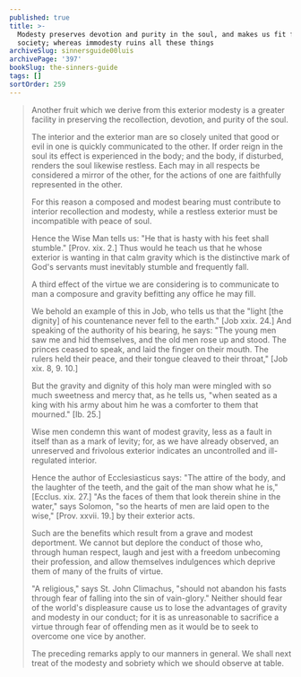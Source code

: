 ```yaml
---
published: true
title: >-
  Modesty preserves devotion and purity in the soul, and makes us fit for
  society; whereas immodesty ruins all these things
archiveSlug: sinnersguide00luis
archivePage: '397'
bookSlug: the-sinners-guide
tags: []
sortOrder: 259
---
```


> Another fruit which we derive from this exterior modesty is a greater facility in preserving the recollection, devotion, and purity of the soul.
> 
> The interior and the exterior man are so closely united that good or evil in one is quickly communicated to the other. If order reign in the soul its effect is experienced in the body; and the body, if disturbed, renders the soul likewise restless. Each may in all respects be considered a mirror of the other, for the actions of one are faithfully represented in the other.
> 
> For this reason a composed and modest bearing must contribute to interior recollection and modesty, while a restless exterior must be incompatible with peace of soul.
> 
> Hence the Wise Man tells us: "He that is hasty with his feet shall stumble." [Prov. xix. 2.] Thus would he teach us that he whose exterior is wanting in that calm gravity which is the distinctive mark of God's servants must inevitably stumble and frequently fall.
> 
> A third effect of the virtue we are considering is to communicate to man a composure and gravity befitting any office he may fill.
> 
> We behold an example of this in Job, who tells us that the "light [the dignity] of his countenance never fell to the earth." [Job xxix. 24.] And speaking of the authority of his bearing, he says: "The young men saw me and hid themselves, and the old men rose up and stood. The princes ceased to speak, and laid the finger on their mouth. The rulers held their peace, and their tongue cleaved to their throat," [Job xix. 8, 9. 10.]
> 
> But the gravity and dignity of this holy man were mingled with so much sweetness and mercy that, as he tells us, "when seated as a king with his army about him he was a comforter to them that mourned." [Ib. 25.]
> 
> Wise men condemn this want of modest gravity, less as a fault in itself than as a mark of levity; for, as we have already observed, an unreserved and frivolous exterior indicates an uncontrolled and ill-regulated interior.
> 
> Hence the author of Ecclesiasticus says: "The attire of the body, and the laughter of the teeth, and the gait of the man show what he is," [Ecclus. xix. 27.] "As the faces of them that look therein shine in the water," says Solomon, "so the hearts of men are laid open to the wise," [Prov. xxvii. 19.] by their exterior acts.
> 
> Such are the benefits which result from a grave and modest deportment. We cannot but deplore the conduct of those who, through human respect, laugh and jest with a freedom unbecoming their profession, and allow themselves indulgences which deprive them of many of the fruits of virtue.
> 
> "A religious," says St. John Climachus, "should not abandon his fasts through fear of falling into the sin of vain-glory." Neither should fear of the world's displeasure cause us to lose the advantages of gravity and modesty in our conduct; for it is as unreasonable to sacrifice a virtue through fear of offending men as it would be to seek to overcome one vice by another.
> 
> The preceding remarks apply to our manners in general. We shall next treat of the modesty and sobriety which we should observe at table.
